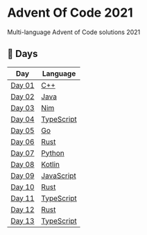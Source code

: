 # Advent Of Code 2021

Multi-language Advent of Code solutions 2021

## 📅 Days

| Day               | Language                                                            |
| ----------------- | ------------------------------------------------------------------- |
| [Day 01](01-cpp)  | [C++](https://en.wikipedia.org/wiki/C%2B%2B)                        |
| [Day 02](02-java) | [Java](<https://en.wikipedia.org/wiki/Java_(programming_language)>) |
| [Day 03](03-nim)  | [Nim](https://nim-lang.org/)                                        |
| [Day 04](04-ts)   | [TypeScript](https://www.typescriptlang.org/)                       |
| [Day 05](05-go)   | [Go](https://go.dev/)                                               |
| [Day 06](06-rust) | [Rust](https://www.rust-lang.org/)                                  |
| [Day 07](07-py)   | [Python](https://www.python.org/)                                   |
| [Day 08](08-kt)   | [Kotlin](https://kotlinlang.org/)                                   |
| [Day 09](09-js)   | [JavaScript](https://nodejs.org/en/)                                |
| [Day 10](10-rust) | [Rust](https://www.rust-lang.org/)                                  |
| [Day 11](11-ts)   | [TypeScript](https://www.typescriptlang.org/)                       |
| [Day 12](12-rust) | [Rust](https://www.rust-lang.org/)                                  |
| [Day 13](13-ts)   | [TypeScript](https://www.typescriptlang.org/)                       |
